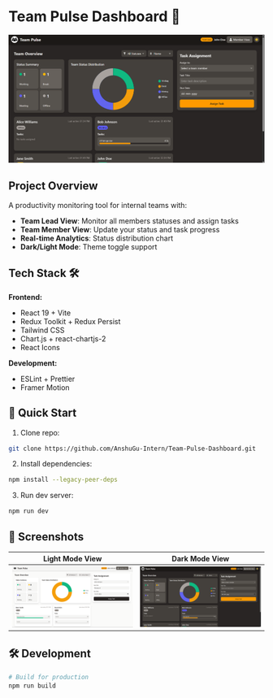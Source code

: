 # Team Pulse Dashboard 🚀

[![Watch the demo](./public/demo/dark.png)](./public/demo/video.mp4)

## Project Overview

A productivity monitoring tool for internal teams with:

- **Team Lead View**: Monitor all members statuses and assign tasks
- **Team Member View**: Update your status and task progress
- **Real-time Analytics**: Status distribution chart
- **Dark/Light Mode**: Theme toggle support

## Tech Stack 🛠️

**Frontend:**

- React 19 + Vite
- Redux Toolkit + Redux Persist
- Tailwind CSS
- Chart.js + react-chartjs-2
- React Icons

**Development:**

- ESLint + Prettier
- Framer Motion

## 🚀 Quick Start

1. Clone repo:

```bash
git clone https://github.com/AnshuGu-Intern/Team-Pulse-Dashboard.git
```

2. Install dependencies:

```bash
npm install --legacy-peer-deps
```

3. Run dev server:

```bash
npm run dev
```

## 📸 Screenshots

| Light Mode View                        | Dark Mode View                       |
| -------------------------------------- | ------------------------------------ |
| ![Light Mode](./public/demo/light.png) | ![Dark Mode](./public/demo/dark.png) |

## 🛠️ Development

```bash
# Build for production
npm run build
```
